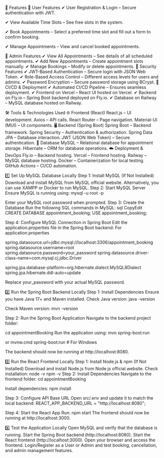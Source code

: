 🚀 Features
🔹 User Features
✔ User Registration & Login – Secure authentication with JWT.

✔ View Available Time Slots – See free slots in the system.

✔ Book Appointments – Select a preferred time slot and fill out a form to confirm booking.

✔ Manage Appointments – View and cancel booked appointments.

🔹 Admin Features
✔ View All Appointments – See details of all scheduled appointments.
✔ Add New Appointments – Create appointment slots manually.
✔ Manage Bookings – Modify or delete appointments.
🔹 Security Features
✔ JWT-Based Authentication – Secure login with JSON Web Token.
✔ Role-Based Access Control – Different access levels for users and admins.
✔ Password Encryption – Secure password storage using BCrypt.
🔹 CI/CD & Deployment
✔ Automated CI/CD Pipeline – Ensures seamless deployment.
✔ Frontend on Vercel – React UI hosted on Vercel.
✔ Backend on Fly.io – Spring Boot backend deployed on Fly.io.
✔ Database on Railway – MySQL database hosted on Railway.

🛠️ Tools & Technologies Used
🌐 Frontend (React)
React.js – UI development.
Axios – API calls.
React Router – Page navigation.
Material-UI (MUI) – UI components.
🖥 Backend (Spring Boot)
Spring Boot – Backend framework.
Spring Security – Authentication & authorization.
Spring Data JPA – Database interaction.
JWT (JSON Web Token) – Secure authentication.
💾 Database
MySQL – Relational database for appointment storage.
Hibernate – ORM for database operations.
☁️ Deployment & DevOps
Fly.io – Backend hosting.
Vercel – Frontend hosting.
Railway – MySQL database hosting.
Docker – Containerization for local testing.
GitHub Actions – CI/CD automation.

1️⃣ Set Up MySQL Database Locally
Step 1: Install MySQL (If Not Installed)
Download and install MySQL from MySQL official website.
Alternatively, you can use XAMPP or Docker to run MySQL.
Step 2: Start MySQL Server
Ensure MySQL is running using:
mysql -u root -p

Enter your MySQL root password when prompted.
Step 3: Create the Database
Run the following SQL commands in MySQL:
sql
CopyEdit
CREATE DATABASE appointment_booking;
USE appointment_booking;

Step 4: Configure MySQL Connection in Spring Boot
Edit the application.properties file in the Spring Boot backend:
For application.properties

spring.datasource.url=jdbc:mysql://localhost:3306/appointment_booking
spring.datasource.username=root
spring.datasource.password=your_password
spring.datasource.driver-class-name=com.mysql.cj.jdbc.Driver

spring.jpa.database-platform=org.hibernate.dialect.MySQL8Dialect
spring.jpa.hibernate.ddl-auto=update

Replace your_password with your actual MySQL password.

2️⃣ Run the Spring Boot Backend Locally
Step 1: Install Dependencies
Ensure you have Java 17+ and Maven installed.
Check Java version:
java -version

Check Maven version:
mvn -version

Step 2: Run the Spring Boot Application
Navigate to the backend project folder:

cd appointmentBooking
Run the application using:
mvn spring-boot:run

or
mvnw.cmd spring-boot:run # For Windows

The backend should now be running at http://localhost:8080.

3️⃣ Run the React Frontend Locally
Step 1: Install Node.js & npm (If Not Installed)
Download and install Node.js from Node.js official website.
Check installation:
node -v
npm -v
Step 2: Install Dependencies
Navigate to the frontend folder:
cd appointmentBooking

Install dependencies:
npm install

Step 3: Configure API Base URL
Open src/.env and update it to match the local backend:
REACT_APP_BACKEND_URL = "http://localhost:8080";

Step 4: Start the React App
Run:
npm start
The frontend should now be running at http://localhost:3000.

4️⃣ Test the Application Locally
Open MySQL and verify that the database is running.
Start the Spring Boot backend (http://localhost:8080).
Start the React frontend (http://localhost:3000).
Open your browser and access the frontend.
Login/Register as a User or Admin and test booking, cancellation, and admin management features.

